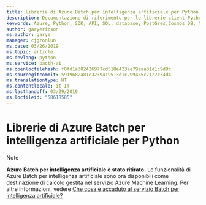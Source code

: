 ```yaml
---
title: Librerie di Azure Batch per intelligenza artificiale per Python
description: Documentazione di riferimento per le librerie client Python per Azure Batch per intelligenza artificiale
keywords: Azure, Python, SDK, API, SQL, database, PostGres,Cosmos DB, NoSQL
author: garyericson
ms.author: garye
manager: cjgronlun
ms.date: 03/26/2019
ms.topic: article
ms.devlang: python
ms.service: bacth-ai
ms.openlocfilehash: f0fd1a382426977cd518e423ae79aaa31d1c9d9c
ms.sourcegitcommit: 5919682a81e3239419513d1c299455c7127c34d4
ms.translationtype: HT
ms.contentlocale: it-IT
ms.lasthandoff: 03/29/2019
ms.locfileid: "58618585"
---
```

# <a name="azure-batch-ai-libraries-for-python"></a>Librerie di Azure Batch per intelligenza artificiale per Python

>[!Note]
>**Azure Batch per intelligenza artificiale è stato ritirato.** Le funzionalità di Azure Batch per intelligenza artificiale sono ora disponibili come destinazione di calcolo gestita nel servizio Azure Machine Learning. Per altre informazioni, vedere [Che cosa è accaduto al servizio Batch per intelligenza artificiale?](https://aka.ms/batchai-retirement)
